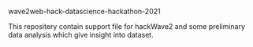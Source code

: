 wave2web-hack-datascience-hackathon-2021

This repositery contain support file for hackWave2 and some preliminary data analysis which give insight into dataset.

